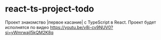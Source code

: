 # react-ts-project-todo
Проект знакомство |первое касание| c TypeScript в React. Проект будет исполнятся по видео https://youtu.be/v8i-cv9NUV0?si=yWmrwajI5kQM2K8q
